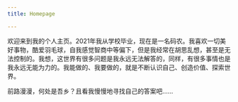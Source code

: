 ```yaml
---
title: Homepage

---
```


欢迎来到我的个人主页。2021年我从学校毕业，现在是一名码农。我喜欢一切美好事物，酷爱羽毛球，自我感觉智商中等偏下，但是我经常在胡思乱想，甚至是无法控制的。我想，这世界有很多问题是我永远无法解答的，同样，有很多事情也是我永远无能为力的。我能做的、我要做的，就是不断认识自己、创造价值、探索世界。

前路漫漫，何处是吾乡？且看我慢慢地寻找自己的答案吧……

